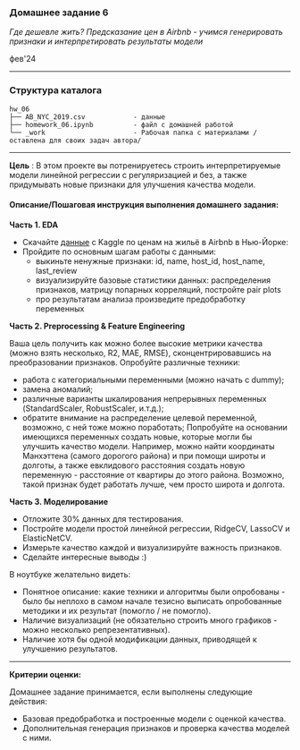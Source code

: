### Домашнее задание 6
*Где дешевле жить? Предсказание цен в Airbnb - учимся генерировать признаки и интерпретировать результаты модели*

фев'24
<hr>

### Структура каталога

```
hw_06
├── AB_NYC_2019.csv            - данные
├── homework_06.ipynb          - файл с домашней работой
└── _work                      - Рабочая папка с материалами /оставлена для своих задач автора/
```
<hr>

**Цель** :
В этом проекте вы потренируетесь строить интерпретируемые модели линейной регрессии с регуляризацией и без, а также придумывать новые признаки для
улучшения качества модели.


#### Описание/Пошаговая инструкция выполнения домашнего задания:
**Часть 1. EDA**

- Скачайте [данные](https://www.kaggle.com/dgomonov/new-york-city-airbnb-open-data) с Kaggle по ценам на жильё в Airbnb в Нью-Йорке:
- Пройдите по основным шагам работы с данными:
  - выкиньте ненужные признаки: id, name, host_id, host_name, last_review 
  - визуализируйте базовые статистики данных: распределения признаков, матрицу попарных корреляций, постройте pair plots
  - про результатам анализа произведите предобработку переменных

**Часть 2. Preprocessing & Feature Engineering**

Ваша цель получить как можно более высокие метрики качества (можно взять несколько, R2, MAE, RMSE), сконцентрировавшись на преобразовании признаков.
Опробуйте различные техники:
- работа с категориальными переменными (можно начать с dummy);
- замена аномалий;
- различные варианты шкалирования непрерывных переменных (StandardScaler, RobustScaler, и.т.д.); 
- обратите внимание на распределение целевой переменной, возможно, с ней тоже можно поработать;
Попробуйте на основании имеющихся переменных создать новые, которые могли бы улучшить качество модели. Например, можно найти координаты Манхэттена (самого дорогого района) и при помощи широты и долготы, а также евклидового расстояния создать новую переменную - расстояние от квартиры до этого района. Возможно, такой признак будет работать лучше, чем просто широта и долгота.

**Часть 3. Моделирование**

- Отложите 30% данных для тестирования.
- Постройте модели простой линейной регрессии, RidgeCV, LassoCV и ElasticNetCV.
- Измерьте качество каждой и визуализируйте важность признаков.
- Сделайте интересные выводы :)

В ноутбуке желательно видеть:
- Понятное описание: какие техники и алгоритмы были опробованы - было бы неплохо в самом начале тезисно выписать опробованные методики и их результат (помогло / не помогло).
- Наличие визуализаций (не обязательно строить много графиков - можно несколько репрезентативных).
- Наличие хотя бы одной модификации данных, приводящей к улучшению результатов.

<hr>

**Критерии оценки:**

Домашнее задание принимается, если выполнены следующие действия:

- Базовая предобработка и построенные модели с оценкой качества.
- Дополнительная генерация признаков и проверка качества моделей с ними.
